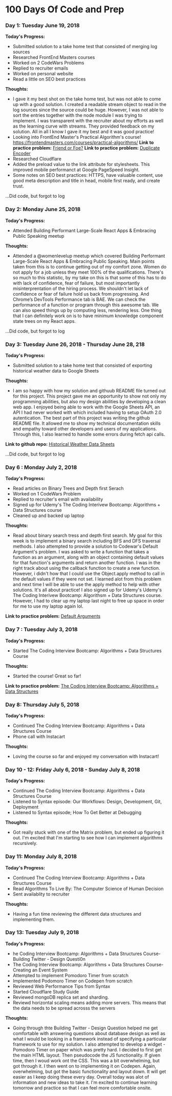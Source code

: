 # 100 Days Of Code and Prep

### Day 1: Tuesday June 19, 2018

**Today's Progress:**
* Submitted solution to a take home test that consisted of merging log sources
* Researched FrontEnd Masters courses
* Worked on 2 CodeWars Problems
* Replied to recruiter emails
* Worked on personal website
* Read a little on SEO best practices


**Thoughts:** 
* I gave it my best shot on the take home test, but was not able to come up with a good solution. I created a readable stream object to read in the log sources since the source could be huge. However, I was not able to sort the entries together with the node module I was trying to implement. I was transparent with the recruiter about my efforts as well as the learning curve with streams. They provided feedback on my solution. All in all I know I gave it my best and it was good practice! 
* Looking into FrontEnd Master's Practical Algorithm's course!  https://frontendmasters.com/courses/practical-algorithms/
**Link to practice problem:** [Friend or Foe?](http://www.codewars.com/kata/friend-or-foe/train/javascript)
**Link to practice problem:** [Duplicate Encoder](http://www.codewars.com/kata/duplicate-encoder/train/javascript)
* Researched Cloudflare
* Added the preload value to the link attribute for stylesheets. This improved mobile performanct at Google PageSpeed Insight. 
* Some notes on SEO best practices: HTTPS, have valuable content, use good meta description and title in head, mobile first ready, and create trust. 

...Did code, but forgot to log

### Day 2: Monday June 25, 2018

**Today's Progress:**
* Attended Building Performant Large-Scale React Apps & Embracing Public Speaking meetup


**Thoughts:** 
* Attended a @womenlevelup meetup which covered Building Performant Large-Scale React Apps & Embracing Public Speaking. Main points taken from this is to continue getting out of my comfort zone. Women do not apply for a job unless they meet 100% of the qualifications. There's so much to this statistic, by my take on this is that some of this has to do with lack of confidence, fear of failure, but most importantly misinterprentation of the hiring process. We shouldn't let lack of confidence or fear of failure hold us back from progressing. And Chrome’s DevTools Performance tab is BAE. We can check the performance of a function or program through this awesome tab. We can also speed things up by computing less, rendering less. One thing that I can definitely work on is to have minimum knowledge component state trees on my React apps.


...Did code, but forgot to log

### Day 3: Tuesday June 26, 2018 - Thursday June 28, 218

**Today's Progress:**
* Submitted solution to a take home test that consisted of exporting historical weather data to Google Sheets

**Thoughts:** 
* I am so happy with how my solution and githuub README file turned out for this project. This project gave me an opportunity to show not only my programming abilities, but also my design abilities by developing a clean web app. I enjoyed being able to work with the Google Sheets API, an API I had never worked with which included having to setup OAuth 2.0 autentication. The best part of this project was writing the github README file. It allowed me to show my technical documentation skills and empathy toward other developers and users of my applications. Through this, I also learned to handle some errors during fetch api calls. 

**Link to github repo:** [Historical Weather Data Sheets](https://github.com/maribelduran/historical-weather-data-sheets)

...Did code, but forgot to log

### Day 6 : Monday July 2, 2018

**Today's Progress:**
* Read articles on Binary Trees and Depth first Serach
* Worked on 1 CodeWars Problem
* Replied to recruiter's email with availability
* Signed up for Udemy's The Coding Interivew Bootcamp: Algorithms + Data Structures course
* Cleaned up and backed up laptop

**Thoughts:** 
* Read about binary search tress and depth first search. My goal for this week is to implement a binary search including BFS and DFS traversal methods. I also attempted to provide a solution to Codewar's Default Argument's problem. I was asked to write a function that takes a function as an argument, along with an object containing default values for that function's arguments and return another function. I was in the right track about using the callback function to create a new function. However, i didn't how that I could use the Object.apply method to call in the default values if they were not set. I learned alot from this problem and next time I will be able to use the apply method to help with other solutions. It's all about practice! I also signed up for Udemy's Udemy's The Coding Interivew Bootcamp: Algorithsm + Data Structures course. However, I had to clear up my laptop last night to free up space in order for me to use my laptop again lol.

**Link to practice problem:** [Default Arguments](https://www.codewars.com/kata/52605419be184942d400003d)

### Day 7 : Tuesday July 3, 2018

**Today's Progress:**
* Started The Coding Interview Bootcamp: Algorithms + Data Structures Course

**Thoughts:** 
* Started the course! Great so far!

**Link to practice problem:** [The Coding Interview Bootcamp: Algorithms + Data Structures](https://www.udemy.com/coding-interview-bootcamp-algorithms-and-data-structure/learn/v4/t/lecture/8547066)


### Day 8: Thursday July 5, 2018

**Today's Progress:**
* Continued The Coding Interview Bootcamp: Algorithms + Data Structures Course
* Phone call with Instacart

**Thoughts:** 
* Loving the course so far and enjoyed my conversation with Instacart!


### Day 10 - 12: Friday July 6, 2018 - Sunday July 8, 2018

**Today's Progress:**
* Continued The Coding Interview Bootcamp: Algorithms + Data Structures Course
* Listened to Syntax episode: Our Workflows: Design, Development, Git, Deployment
* Listened to Syntax episode; How To Get Better at Debugging

**Thoughts:** 
* Got really stuck with one of the Matrix problem, but ended up figuring it out. I'm excited that I'm starting to see how I can implement algorithms recursively. 



### Day 11: Monday July 8, 2018

**Today's Progress:**
* Continued The Coding Interview Bootcamp: Algorithms + Data Structures Course
* Read Algorithms To Live By: The Computer Science of Human Decision
* Sent availablity to recruiter

**Thoughts:** 
* Having a fun time reviewing the different data structures and implementing them.


### Day 13: Tuesday July 9, 2018

**Today's Progress:**
* he Coding Interview Bootcamp: Algorithms + Data Structures Course- Building Twitter - Design Questi0n
* The Coding Interview Bootcamp: Algorithms + Data Structures Course- Creating an Event System
* Attempted to implement Pomodoro Timer from scratch
* Implemented Podomoro Timer on Codepen from scratch
* Reviewed Web Performance Tips from Syntax
* Started Cloudflare Study Guide
* Reviewed mongoDB replica set and sharding.
* Reviewd horizontal scaling means adding more servers. This means that the data needs to be spread acrosss the servers

**Thoughts:** 
* Going through thte Building Twitter - Design Question helped me get comfortable with answering questions about database design as well as what I would be looking in a framework instead of specifying a particular framework to use for my solution. I also attempted to develop a widget - Pomodoro Timer on paper which was pretty hard. I decided to first get the main HTML layout. Then pseudocode the JS functionality. If given time, then I woud work ont the CSS. This was a bit overwhelming, but got through it. I then went on to implementing it on Codepen. Again, overwhelming, but got the basic functionality and layout down. It will get easier as I keep doing these every day. Overall today was alot of information and new ideas to take it. I'm excited to continue learning tomorrow and practice so that I can feel more comfortable onsite.



